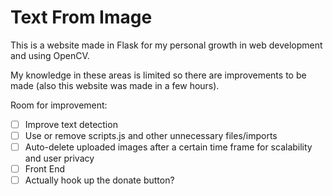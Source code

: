 # Text From Image 
This is a website made in Flask for my personal growth in web development and using OpenCV.

My knowledge in these areas is limited so there are improvements to be made (also this website was made in a few hours).

Room for improvement:
- [ ] Improve text detection
- [ ] Use or remove scripts.js and other unnecessary files/imports
- [ ] Auto-delete uploaded images after a certain time frame for scalability and user privacy
- [ ] Front End
- [ ] Actually hook up the donate button?

